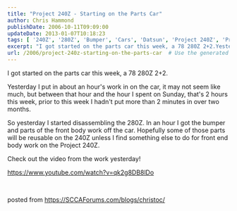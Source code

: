 ```yaml
---
title: "Project 240Z - Starting on the Parts Car"
author: Chris Hammond
publishDate: 2006-10-11T09:09:00
updateDate: 2013-01-07T10:18:23
tags: [ '240Z', '280Z', 'Bumper', 'Cars', 'Datsun', 'Project 240Z', 'Project240z', 'Project240Zcom', 'Video', 'Videos' ]
excerpt: "I got started on the parts car this week, a 78 280Z 2+2.Yesterday I put in about an hour&#39;s work in on the car, it may not seem like much, but between that hour and the hour I spent on Sunday, that&#39;s 2 hours this week, prior to this week I hadn&#39;t put more than 2 minutes in over two months.So yesterday I started disassembling the 280Z. In an hour I got the bumper and parts of the front body work off the car. Hopefully some of those parts will be reusable on the 240Z unless I find something else to do for front end body work on the Project 240Z.Check out the video from the work yesterday!https://www.youtube.com/watch?v=qk2g8DB8lDo&nbsp; posted from..."
url: /2006/project-240z-starting-on-the-parts-car  # Use the generated URL with year
---
```

<p>I got started on the parts car this week, a 78 280Z 2+2.</p><p>Yesterday I put in about an hour&#39;s work in on the car, it may not seem like much, but between that hour and the hour I spent on Sunday, that&#39;s 2 hours this week, prior to this week I hadn&#39;t put more than 2 minutes in over two months.</p><p>So yesterday I started disassembling the 280Z. In an hour I got the bumper and parts of the front body work off the car. Hopefully some of those parts will be reusable on the 240Z unless I find something else to do for front end body work on the Project 240Z.</p><p>Check out the video from the work yesterday!</p><p><a href="https://www.youtube.com/watch?v=qk2g8DB8lDo">https://www.youtube.com/watch?v=qk2g8DB8lDo</a></p><p>&nbsp;</p> posted from <a href="https://SCCAForums.com/blogs/christoc/">https://SCCAForums.com/blogs/christoc/</a>
